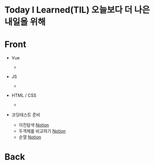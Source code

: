 # Today I Learned(TIL) 오늘보다 더 나은 내일을 위해

# Front

- Vue

  -

- JS

  -

- HTML / CSS

  -

- 코딩테스트 준비
  - 이진탐색 [Notion](https://www.notion.so/Binary-Search-996f1834787a4246901b03cf08091397)
  - 두객체를 비교하기 [Notion](https://www.notion.so/JavaScript-5adf2350d473495ba63e80eab6413abe)
  - 순열 [Notion](https://www.notion.so/439b30f2308f498dbb25de318ab34d6a)

# Back
